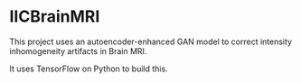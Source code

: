 # IICBrainMRI
This project uses an autoencoder-enhanced GAN model to correct intensity inhomogeneity artifacts in Brain MRI.

It uses TensorFlow on Python to build this.
